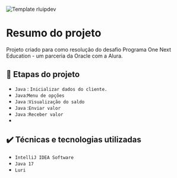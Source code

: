 ![Template rluipdev]()
 # Resumo do projeto
Projeto  criado para como resolução do desafio  Programa One Next Education - um parceria da Oracle com a Alura.

## 🔨 Etapas do projeto
- `Java` : `Inicializar dados do cliente.`   
- `Java`:`Menu de opções` 
- `Java` :`Visualização do saldo`
- `Java` :`Enviar valor`
- `Java` :`Receber valor`
- 
## ✔️ Técnicas e tecnologias utilizadas

- ``IntelliJ IDEA Software``
- ``Java 17``
- ``Luri``
 
